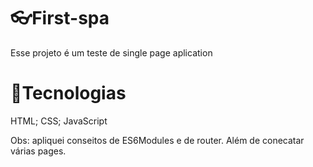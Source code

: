 # 👓First-spa
Esse projeto é um teste de single page aplication

# 💠Tecnologias
HTML;
CSS;
JavaScript

Obs: apliquei conseitos de ES6Modules e de router. Além de conecatar várias pages.
